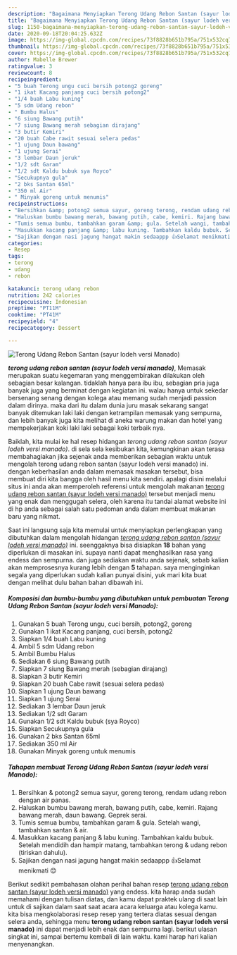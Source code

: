 ```yaml
---
description: "Bagaimana Menyiapkan Terong Udang Rebon Santan (sayur lodeh versi Manado), Enak"
title: "Bagaimana Menyiapkan Terong Udang Rebon Santan (sayur lodeh versi Manado), Enak"
slug: 1150-bagaimana-menyiapkan-terong-udang-rebon-santan-sayur-lodeh-versi-manado-enak
date: 2020-09-18T20:04:25.632Z
image: https://img-global.cpcdn.com/recipes/73f8828b651b795a/751x532cq70/terong-udang-rebon-santan-sayur-lodeh-versi-manado-foto-resep-utama.jpg
thumbnail: https://img-global.cpcdn.com/recipes/73f8828b651b795a/751x532cq70/terong-udang-rebon-santan-sayur-lodeh-versi-manado-foto-resep-utama.jpg
cover: https://img-global.cpcdn.com/recipes/73f8828b651b795a/751x532cq70/terong-udang-rebon-santan-sayur-lodeh-versi-manado-foto-resep-utama.jpg
author: Mabelle Brewer
ratingvalue: 3
reviewcount: 8
recipeingredient:
- "5 buah Terong ungu cuci bersih potong2 goreng"
- "1 ikat Kacang panjang cuci bersih potong2"
- "1/4 buah Labu kuning"
- "5 sdm Udang rebon"
- " Bumbu Halus"
- "6 siung Bawang putih"
- "7 siung Bawang merah sebagian dirajang"
- "3 butir Kemiri"
- "20 buah Cabe rawit sesuai selera pedas"
- "1 ujung Daun bawang"
- "1 ujung Serai"
- "3 lembar Daun jeruk"
- "1/2 sdt Garam"
- "1/2 sdt Kaldu bubuk sya Royco"
- "Secukupnya gula"
- "2 bks Santan 65ml"
- "350 ml Air"
- " Minyak goreng untuk menumis"
recipeinstructions:
- "Bersihkan &amp; potong2 semua sayur, goreng terong, rendam udang rebon dengan air panas."
- "Haluskan bumbu bawang merah, bawang putih, cabe, kemiri. Rajang bawang merah, daun bawang. Geprek serai."
- "Tumis semua bumbu, tambahkan garam &amp; gula. Setelah wangi, tambahkan santan &amp; air."
- "Masukkan kacang panjang &amp; labu kuning. Tambahkan kaldu bubuk. Setelah mendidih dan hampir matang, tambahkan terong &amp; udang rebon (tiriskan dahulu)."
- "Sajikan dengan nasi jagung hangat makin sedaappp 👍Selamat menikmati 😊"
categories:
- Resep
tags:
- terong
- udang
- rebon

katakunci: terong udang rebon 
nutrition: 242 calories
recipecuisine: Indonesian
preptime: "PT11M"
cooktime: "PT41M"
recipeyield: "4"
recipecategory: Dessert

---
```



![Terong Udang Rebon Santan (sayur lodeh versi Manado)](https://img-global.cpcdn.com/recipes/73f8828b651b795a/751x532cq70/terong-udang-rebon-santan-sayur-lodeh-versi-manado-foto-resep-utama.jpg)

<b><i>terong udang rebon santan (sayur lodeh versi manado)</i></b>, Memasak merupakan suatu kegemaran yang menggembirakan dilakukan oleh sebagian besar kalangan. tidaklah hanya para ibu ibu, sebagian pria juga banyak juga yang berminat dengan kegiatan ini. walau hanya untuk sekedar bersenang senang dengan kolega atau memang sudah menjadi passion dalam dirinya. maka dari itu dalam dunia juru masak sekarang sangat banyak ditemukan laki laki dengan ketrampilan memasak yang sempurna, dan lebih banyak juga kita melihat di aneka warung makan dan hotel yang mempekerjakan koki laki laki sebagai koki terbaik nya.

Baiklah, kita mulai ke hal resep hidangan <i>terong udang rebon santan (sayur lodeh versi manado)</i>. di sela sela kesibukan kita, kemungkinan akan terasa membahagiakan jika sejenak anda memberikan sebagian waktu untuk mengolah terong udang rebon santan (sayur lodeh versi manado) ini. dengan keberhasilan anda dalam memasak masakan tersebut, bisa membuat diri kita bangga oleh hasil menu kita sendiri. apalagi disini melalui situs ini anda akan memperoleh referensi untuk mengolah makanan <u>terong udang rebon santan (sayur lodeh versi manado)</u> tersebut menjadi menu yang enak dan menggugah selera, oleh karena itu tandai alamat website ini di hp anda sebagai salah satu pedoman anda dalam membuat makanan baru yang nikmat.




Saat ini langsung saja kita memulai untuk menyiapkan perlengkapan yang dibutuhkan dalam mengolah hidangan <u><i>terong udang rebon santan (sayur lodeh versi manado)</i></u> ini. seenggaknya bisa disiapkan <b>18</b> bahan yang diperlukan di masakan ini. supaya nanti dapat menghasilkan rasa yang endess dan sempurna. dan juga sediakan waktu anda sejenak, sebab kalian akan memprosesnya kurang lebih dengan <b>5</b> tahapan. saya menginginkan segala yang diperlukan sudah kalian punyai disini, yuk mari kita buat dengan melihat dulu bahan bahan dibawah ini.

<!--inarticleads1-->

##### Komposisi dan bumbu-bumbu yang dibutuhkan untuk pembuatan Terong Udang Rebon Santan (sayur lodeh versi Manado):

1. Gunakan 5 buah Terong ungu, cuci bersih, potong2, goreng
1. Gunakan 1 ikat Kacang panjang, cuci bersih, potong2
1. Siapkan 1/4 buah Labu kuning
1. Ambil 5 sdm Udang rebon
1. Ambil  Bumbu Halus
1. Sediakan 6 siung Bawang putih
1. Siapkan 7 siung Bawang merah (sebagian dirajang)
1. Siapkan 3 butir Kemiri
1. Siapkan 20 buah Cabe rawit (sesuai selera pedas)
1. Siapkan 1 ujung Daun bawang
1. Siapkan 1 ujung Serai
1. Sediakan 3 lembar Daun jeruk
1. Sediakan 1/2 sdt Garam
1. Gunakan 1/2 sdt Kaldu bubuk (sya Royco)
1. Siapkan Secukupnya gula
1. Gunakan 2 bks Santan 65ml
1. Sediakan 350 ml Air
1. Gunakan  Minyak goreng untuk menumis




<!--inarticleads2-->

##### Tahapan membuat Terong Udang Rebon Santan (sayur lodeh versi Manado):

1. Bersihkan &amp; potong2 semua sayur, goreng terong, rendam udang rebon dengan air panas.
1. Haluskan bumbu bawang merah, bawang putih, cabe, kemiri. Rajang bawang merah, daun bawang. Geprek serai.
1. Tumis semua bumbu, tambahkan garam &amp; gula. Setelah wangi, tambahkan santan &amp; air.
1. Masukkan kacang panjang &amp; labu kuning. Tambahkan kaldu bubuk. Setelah mendidih dan hampir matang, tambahkan terong &amp; udang rebon (tiriskan dahulu).
1. Sajikan dengan nasi jagung hangat makin sedaappp 👍Selamat menikmati 😊




Berikut sedikit pembahasan olahan perihal bahan resep <u>terong udang rebon santan (sayur lodeh versi manado)</u> yang endess. kita harap anda sudah memahami dengan tulisan diatas, dan kamu dapat praktek ulang di saat lain untuk di sajikan dalam saat saat acara acara keluarga atau kolega kamu. kita bisa mengkolaborasi resep resep yang tertera diatas sesuai dengan selera anda, sehingga menu <b>terong udang rebon santan (sayur lodeh versi manado)</b> ini dapat menjadi lebih enak dan sempurna lagi. berikut ulasan singkat ini, sampai bertemu kembali di lain waktu. kami harap hari kalian menyenangkan.
